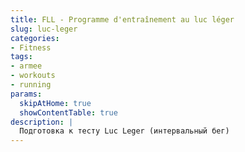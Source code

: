```yaml
---
title: FLL - Programme d'entraînement au luc léger
slug: luc-leger
categories:
- Fitness
tags:
- armee
- workouts
- running
params:
  skipAtHome: true
  showContentTable: true
description: |
  Подготовка к тесту Luc Leger (интервальный бег)
---
```


